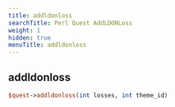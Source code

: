 ```yaml
---
title: addldonloss
searchTitle: Perl Quest AddLDONLoss
weight: 1
hidden: true
menuTitle: addldonloss
---
```

## addldonloss
```perl
$quest->addldonloss(int losses, int theme_id)
```